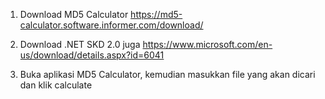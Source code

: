 1. Download MD5 Calculator
   https://md5-calculator.software.informer.com/download/

2. Download .NET SKD 2.0 juga
   https://www.microsoft.com/en-us/download/details.aspx?id=6041

3. Buka aplikasi MD5 Calculator, kemudian  masukkan file yang akan dicari dan klik calculate

